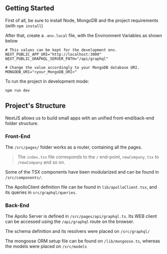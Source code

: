 ## Getting Started

First of all, be sure to install Node, MongoDB and the project requirements (with `npm install`)

After that, create a `.env.local` file, with the Environment Variables as shown below

```shell
# This values can be kept for the development env.
NEXT_PUBLIC_APP_URI="http://localhost:3000"
NEXT_PUBLIC_GRAPHQL_SERVER_PATH="/api/graphql"

# Change the value accordingly to your MongoDB database URI.
MONGODB_URI="<your_MongoDB_URI>"
```

To run the project in development mode:

```shell
npm run dev
```

## Project's Structure

NextJS allows us to build small apps with an unified front-end/back-end folder structure.

### Front-End

The `/src/pages/` folder works as a router, containing all the pages.

> The `index.tsx` file corresponds to the `/` end-point, `newCompany.tsx` to `/newCompany` and so on.

Some of the TSX components have been modularized and can be found in `/src/components/`.

The ApolloClient definition file can be found in `lib/apolloClient.tsx`, and its queries in `src/graphql/queries`.

### Back-End

The Apollo Server is defined in `/src/pages/api/graphql.ts`. Its WEB client can be accessed using the `/api/graphql`
route on the browser.

The schema definition and its resolvers were placed on `/src/graphql/`

The mongoose ORM setup file can be found on `/lib/mongoose.ts`, whereas the models were placed on `/src/models`
